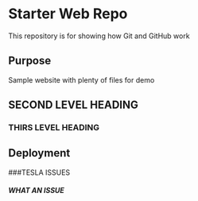 # Starter Web Repo

This repository is for showing how Git and GitHub work

## Purpose

Sample website with plenty of files for demo
## SECOND LEVEL HEADING

### THIRS LEVEL HEADING


## Deployment



###TESLA ISSUES

##### WHAT AN ISSUE
